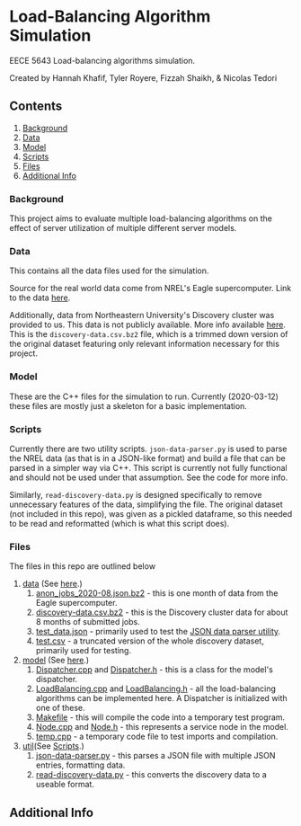 # Load-Balancing Algorithm Simulation

EECE 5643 Load-balancing algorithms simulation.

Created by Hannah Khafif, Tyler Royere, Fizzah Shaikh, & Nicolas Tedori

## Contents

1. [Background](#background)
3. [Data](#data)
4. [Model](#model)
5. [Scripts](#scripts)
2. [Files](#files)
7. [Additional Info](#)

### Background

This project aims to evaluate multiple load-balancing algorithms on the effect of server utilization of multiple different server models.

### Data

This contains all the data files used for the simulation.

Source for the real world data come from NREL's Eagle supercomputer. Link to the data [here](https://data.nrel.gov/submissions/152).

Additionally, data from Northeastern University's Discovery cluster was provided to us. This data is not publicly available. More info available [here](https://rc.northeastern.edu/). This is the `discovery-data.csv.bz2` file, which is a trimmed down version of the original dataset featuring only relevant information necessary for this project.

### Model

These are the C++ files for the simulation to run. Currently (2020-03-12) these files are mostly just a skeleton for a basic implementation.

### Scripts

Currently there are two utility scripts. `json-data-parser.py` is used to parse the NREL data (as that is in a JSON-like format) and build a file that can be parsed in a simpler way via C++. This script is currently not fully functional and should not be used under that assumption. See the code for more info.

Similarly, `read-discovery-data.py` is designed specifically to remove unnecessary features of the data, simplifying the file. The original dataset (not included in this repo), was given as a pickled dataframe, so this needed to be read and reformatted (which is what this script does).

### Files

The files in this repo are outlined below

1. [data](./data) (See [here](#data).)
   1. [anon_jobs_2020-08.json.bz2](./data/anon_jobs_2020-08.json.bz2) - this is one month of data from the Eagle supercomputer.
   2. [discovery-data.csv.bz2](./data/discovery-data.csv.bz2) - this is the Discovery cluster data for about 8 months of submitted jobs.
   3. [test_data.json](./data/test_data.json) - primarily used to test the [JSON data parser utility](./util/json-data-parser.py).
   4. [test.csv](./data/test.csv) - a truncated version of the whole discovery dataset, primarily used for testing.
2. [model](./model) (See [here](#model).)
   1. [Dispatcher.cpp](./model/Dispatcher.cpp) and [Dispatcher.h](./model/Dispatcher.h) - this is a class for the model's dispatcher.
   2. [LoadBalancing.cpp](./model/LoadBalancing.cpp) and [LoadBalancing.h](./model/LoadBalancing.h) - all the load-balancing algorithms can be implemented here. A Dispatcher is initialized with one of these.
   3. [Makefile](./model/Makefile) - this will compile the code into a temporary test program.
   4. [Node.cpp](./model/Node.cpp) and [Node.h](./model/Node.h) - this represents a service node in the model.
   5. [temp.cpp](./model/temp.cpp) - a temporary code file to test imports and compilation.
3. [util](./util)(See [Scripts](#scripts).)
     1. [json-data-parser.py](./util/json-data-parser.py) - this parses a JSON file with multiple JSON entries, formatting data.
     2. [read-discovery-data.py](./util/read-discovery-data.py) - this converts the discovery data to a useable format.


## Additional Info 
